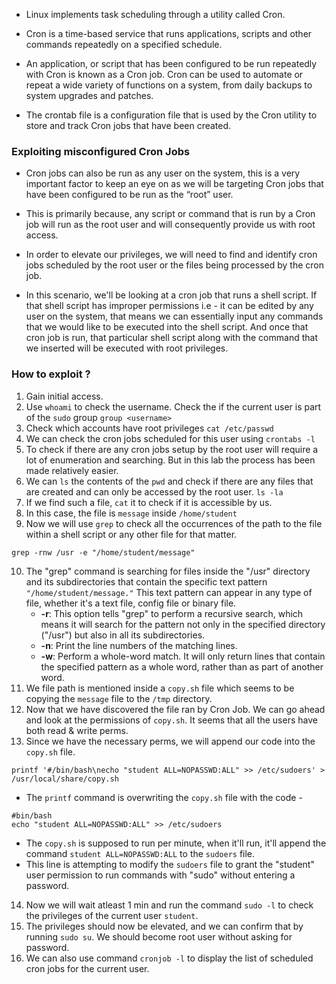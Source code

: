 
- Linux implements task scheduling through a utility called Cron.

- Cron is a time-based service that runs applications, scripts and other commands repeatedly on a specified schedule.

- An application, or script that has been configured to be run repeatedly with Cron is known as a Cron job. Cron can be used to automate or repeat a wide variety of functions on a system, from daily backups to system upgrades and patches.

- The crontab file is a configuration file that is used by the Cron utility to store and track Cron jobs that have been created.

### Exploiting misconfigured Cron Jobs

- Cron jobs can also be run as any user on the system, this is a very important factor to keep an eye on as we will be targeting Cron jobs that have been configured to be run as the “root” user.

- This is primarily because, any script or command that is run by a Cron job will run as the root user and will consequently provide us with root access.

- In order to elevate our privileges, we will need to find and identify cron jobs scheduled by the root user or the files being processed by the cron job.

- In this scenario, we'll be looking at a cron job that runs a shell script. If that shell script has improper permissions i.e - it can be edited by any user on the system, that means we can essentially input any commands that we would like to be executed into the shell script. And once that cron job is run, that particular shell script along with the command that we inserted will be executed with root privileges.

### How to exploit ?

1. Gain initial access.
2. Use `whoami` to check the username. Check the if the current user is part of the `sudo` group `group <username>`
3. Check which accounts have root privileges `cat /etc/passwd`
4. We can check the cron jobs scheduled for this user using `crontabs -l`
5. To check if there are any cron jobs setup by the root user will require a lot of enumeration and searching. But in this lab the process has been made relatively easier.
6. We can `ls` the contents of the `pwd` and check if there are any files that are created and can only be accessed by the root user. `ls -la`
7. If we find such a file, `cat` it to check if it is accessible by us.
8. In this case, the file is `message` inside `/home/student`
9. Now we will use `grep` to check all the occurrences of the path to the file within a shell script or any other file for that matter.
```
grep -rnw /usr -e "/home/student/message"
```
10. The "grep" command is searching for files inside the "/usr" directory and its subdirectories that contain the specific text pattern `"/home/student/message."` This text pattern can appear in any type of file, whether it's a text file, config file or binary file.
	+ **-r**: This option tells "grep" to perform a recursive search, which means it will search for the pattern not only in the specified directory ("/usr") but also in all its subdirectories.
	+ **-n**: Print the line numbers of the matching lines.
	+ **-w**: Perform a whole-word match. It will only return lines that contain the specified pattern as a whole word, rather than as part of another word.
11. We file path is mentioned inside a `copy.sh` file which seems to be copying the `message` file to the `/tmp` directory.
12. Now that we have discovered the file ran by Cron Job. We can go ahead and look at the permissions of `copy.sh`. It seems that all the users have both read & write perms.
13. Since we have the necessary perms, we will append our code into the `copy.sh` file.
```
printf '#/bin/bash\necho "student ALL=NOPASSWD:ALL" >> /etc/sudoers' > /usr/local/share/copy.sh
```

- The `printf` command is overwriting the `copy.sh` file with the code - 
```
#bin/bash
echo "student ALL=NOPASSWD:ALL" >> /etc/sudoers
```

- The `copy.sh` is supposed to run per minute, when it'll run, it'll append the command `student ALL=NOPASSWD:ALL` to the `sudoers` file.
- This line is attempting to modify the `sudoers` file to grant the "student" user permission to run commands with "sudo" without entering a password.

14. Now we will wait atleast 1 min and run the command `sudo -l` to check the privileges of the current user `student`. 
15. The privileges should now be elevated, and we can confirm that by running `sudo su`. We should become root user without asking for password.
16. We can also use command `cronjob -l` to display the list of scheduled cron jobs for the current user. 